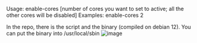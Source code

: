  Usage: enable-cores [number of cores you want to set to active; all the other cores will be disabled]
 Examples: enable-cores 2

 In the repo, there is the script and the binary (compiled on debian 12). You can put the binary into /usr/local/sbin 
 ![image](https://github.com/red8192cat/enable-cores/assets/23302273/27a4c49b-a5e7-48d3-8431-b7bc6ab5bbf3)
